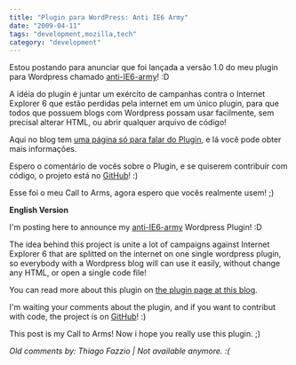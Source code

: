 ```yaml
---
title: "Plugin para WordPress: Anti IE6 Army"
date: "2009-04-11"
tags: "development,mozilla,tech"
category: "development"
---
```


Estou postando para anunciar que foi lançada a versão 1.0 do meu
plugin para Wordpress chamado
[anti-IE6-army](http://wordpress.org/extend/plugins/anti-ie6-army/ "Anti IE6 Army Download")! :D

A idéia do plugin é juntar um exército de campanhas contra o Internet
Explorer 6 que estão perdidas pela internet em um único plugin, para
que todos que possuem blogs com Wordpress possam usar facilmente, sem
precisal alterar HTML, ou abrir qualquer arquivo de código!

Aqui no blog tem
[uma página só para falar do Plugin](http://pothix.com/blog/anti-ie6-army "Página do Anti IE6 Army"),
e lá você pode obter mais informações.

Espero o comentário de vocês sobre o Plugin, e se quiserem contribuir
com código, o projeto está no
[GitHub](http://github.com/PotHix/anti-ie6-army/tree/master "Projeto no GitHub")! :)

Esse foi o meu Call to Arms, agora espero que vocês realmente usem! ;)

**English Version**

I'm posting here to announce my
[anti-IE6-army](http://wordpress.org/extend/plugins/anti-ie6-army/ "Anti IE6 Army Download") Wordpress Plugin! :D

The idea behind this project is unite a lot of campaigns against
Internet Explorer 6 that are splitted on the internet on one single
wordpress plugin, so everybody with a Wordpress blog will can use it
easily, without change any HTML, or open a single code file!

You can read more about this plugin on
[the plugin page at this blog](http://pothix.com/blog/anti-ie6-army "Plugin Page").

I'm waiting your comments about the plugin, and if you want to
contribut with code, the project is on
[GitHub](http://github.com/PotHix/anti-ie6-army/tree/master "Projeto no GitHub")! :)

This post is my Call to Arms! Now i hope you really use this
plugin. ;)



_Old comments by: Thiago Fazzio | Not available anymore. :(_
